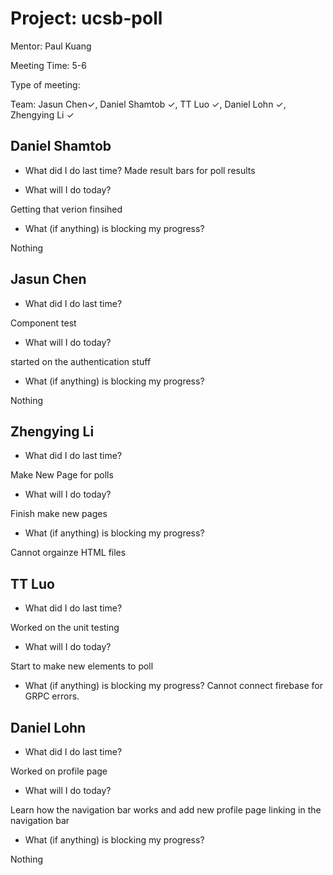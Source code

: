 # Project: ucsb-poll

Mentor: Paul Kuang 

Meeting Time: 5-6

Type of meeting: <daily scrum> 

Team: Jasun Chen✓, Daniel Shamtob ✓, TT Luo ✓, Daniel Lohn ✓, Zhengying Li ✓



## Daniel Shamtob
- What did I do last time?
Made result bars for poll results

- What will I do today?

Getting that verion finsihed

- What (if anything) is blocking my progress?

Nothing

## Jasun Chen
- What did I do last time?

Component test

- What will I do today?

started on the authentication stuff

- What (if anything) is blocking my progress?

Nothing 


## Zhengying Li
- What did I do last time?

Make New Page for polls

- What will I do today?

Finish make new pages

- What (if anything) is blocking my progress?

Cannot orgainze HTML files

## TT Luo
- What did I do last time?

Worked on the unit testing

- What will I do today?

Start to make new elements to poll

- What (if anything) is blocking my progress?
Cannot connect firebase for GRPC errors.


## Daniel Lohn
- What did I do last time?

Worked on profile page

- What will I do today?

Learn how the navigation bar works and add new profile page linking in the navigation bar

- What (if anything) is blocking my progress?

Nothing 
